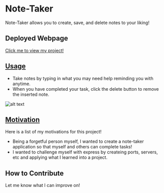 # Note-Taker
Note-Taker allows you to create, save, and delete notes to your liking!

## Deployed Webpage
[Click me to view my project!](https://https://bmfoster5.github.io/Note-Taker/)

## <u>**Usage**</u>

- Take notes by typing in what you may need help reminding you with anytime. 
- When you have completed your task, click the delete button to remove the inserted note.

![alt text](assets/media/screenshot.gif)

## <u>**Motivation**</u>
Here is a list of my motivations for this project!

- Being a forgetful person myself, I wanted to create a note-taker application so that myself and others can complete tasks!
- I wanted to challenge myself with express by createing ports, servers, etc and applying what I learned into a project. 

## How to Contribute

Let me know what I can improve on!

